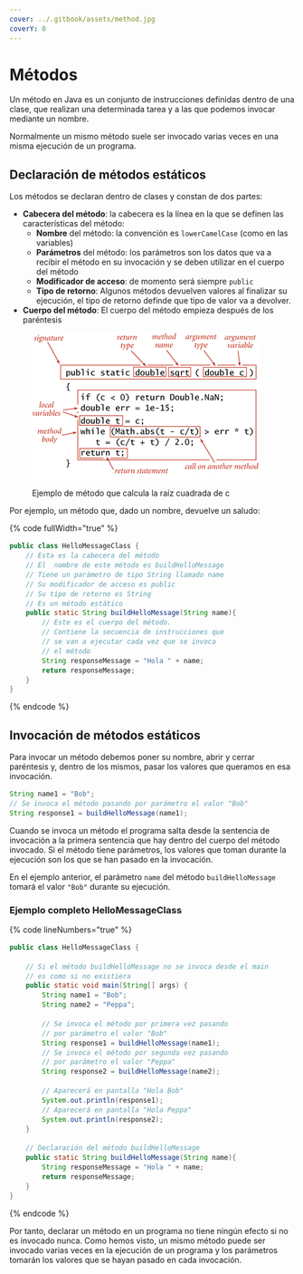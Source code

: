 ```yaml
---
cover: ../.gitbook/assets/method.jpg
coverY: 0
---
```


# Métodos

Un método en Java es un conjunto de instrucciones definidas dentro de una clase, que realizan una determinada tarea y a las que podemos invocar mediante un nombre.

Normalmente un mismo método suele ser invocado varias veces en una misma ejecución de un programa.

## Declaración de métodos estáticos

Los métodos se declaran dentro de clases y constan de dos partes:

* **Cabecera del método**: la cabecera es la línea en la que se definen las características del método:
  * **Nombre** del método: la convención es `lowerCamelCase` (como en las variables)
  * **Parámetros** del método: los parámetros son los datos que va a recibir el método en su invocación y se deben utilizar en el cuerpo del método
  * **Modificador de acceso**: de momento será siempre `public`
  * **Tipo de retorno**: Algunos métodos devuelven valores al finalizar su ejecución, el tipo de retorno definde que tipo de valor va a devolver.
* **Cuerpo del método**: El cuerpo del método empieza después de los paréntesis

<figure><img src="../.gitbook/assets/image (2) (1).png" alt=""><figcaption><p>Ejemplo de método que calcula la raíz cuadrada de c</p></figcaption></figure>

Por ejemplo, un método que, dado un nombre, devuelve un saludo:

{% code fullWidth="true" %}
```java
public class HelloMessageClass {
    // Esta es la cabecera del método
    // El  nombre de este método es buildHelloMessage
    // Tiene un parámetro de tipo String llamado name
    // Su modificador de acceso es public
    // Su tipo de retorno es String
    // Es un método estático
    public static String buildHelloMessage(String name){
        // Este es el cuerpo del método.
        // Contiene la secuencia de instrucciones que
        // se van a ejecutar cada vez que se invoca
        // el método
        String responseMessage = "Hola " + name;
        return responseMessage;
    }
}
```
{% endcode %}

## Invocación de métodos estáticos

Para invocar un método debemos poner su nombre, abrir y cerrar paréntesis y, dentro de los mismos, pasar los valores que queramos en esa invocación.

```java
String name1 = "Bob";
// Se invoca el método pasando por parámetro el valor "Bob"
String response1 = buildHelloMessage(name1);
```

Cuando se invoca un método el programa salta desde la sentencia de invocación a la primera sentencia que hay dentro del cuerpo del método invocado. Si el método tiene parámetros, los valores que toman durante la ejecución son los que se han pasado en la invocación.

En el ejemplo anterior, el parámetro `name` del método `buildHelloMessage` tomará el valor `"Bob"` durante su ejecución.

### Ejemplo completo HelloMessageClass

{% code lineNumbers="true" %}
```java
public class HelloMessageClass {

    // Si el método buildHelloMessage no se invoca desde el main
    // es como si no existiera
    public static void main(String[] args) {
        String name1 = "Bob";
        String name2 = "Peppa";
        
        // Se invoca el método por primera vez pasando
        // por parámetro el valor "Bob"
        String response1 = buildHelloMessage(name1);
        // Se invoca el método por segunda vez pasando
        // por parámetro el valor "Peppa"
        String response2 = buildHelloMessage(name2);
        
        // Aparecerá en pantalla "Hola Bob"
        System.out.println(response1);
        // Aparecerá en pantalla "Hola Peppa"
        System.out.println(response2);
    }
    
    // Declaración del método buildHelloMessage
    public static String buildHelloMessage(String name){
        String responseMessage = "Hola " + name;
        return responseMessage;
    }
} 
```
{% endcode %}

Por tanto, declarar un método en un programa no tiene ningún efecto si no es invocado nunca. Como hemos visto, un mismo método puede ser invocado varias veces en la ejecución de un programa y los parámetros tomarán los valores que se hayan pasado en cada invocación.&#x20;
